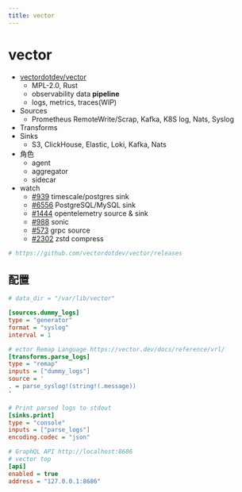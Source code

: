 ```yaml
---
title: vector
---
```


# vector

- [vectordotdev/vector](https://github.com/vectordotdev/vector)
  - MPL-2.0, Rust
  - observability data **pipeline**
  - logs, metrics, traces(WIP)
- Sources
  - Prometheus RemoteWrite/Scrap, Kafka, K8S log, Nats, Syslog
- Transforms
- Sinks
  - S3, ClickHouse, Elastic, Loki, Kafka, Nats
- 角色
  - agent
  - aggregator
  - sidecar
- watch
  - [#939](https://github.com/vectordotdev/vector/issues/939) timescale/postgres sink
  - [#6556](https://github.com/vectordotdev/vector/issues/6556) PostgreSQL/MySQL sink
  - [#1444](https://github.com/vectordotdev/vector/issues/1444) opentelemetry source & sink
  - [#988](https://github.com/vectordotdev/vector/issues/988) sonic
  - [#573](https://github.com/vectordotdev/vector/issues/573) grpc source
  - [#2302](https://github.com/vectordotdev/vector/issues/2302) zstd compress

```bash
# https://github.com/vectordotdev/vector/releases
```

## 配置

```ini
# data_dir = "/var/lib/vector"

[sources.dummy_logs]
type = "generator"
format = "syslog"
interval = 1

# ector Remap Language https://vector.dev/docs/reference/vrl/
[transforms.parse_logs]
type = "remap"
inputs = ["dummy_logs"]
source = '
. = parse_syslog!(string!(.message))
'

# Print parsed logs to stdout
[sinks.print]
type = "console"
inputs = ["parse_logs"]
encoding.codec = "json"

# GraphQL API http://localhost:8686
# vector top
[api]
enabled = true
address = "127.0.0.1:8686"
```
